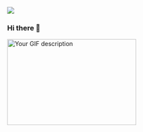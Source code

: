 ![](https://user-images.githubusercontent.com/65187002/144930161-2f783401-8d27-4fdf-a2f7-cc0ba32f1f1f.gif )
### Hi there 👋 
<img style="width: 300px; height: 200px;" src="https://user-images.githubusercontent.com/65187002/144930161-2f783401-8d27-4fdf-a2f7-cc0ba32f1f1f.gif" alt="Your GIF description">


<!--
**eduardoximenes/eduardoximenes** is a ✨ _special_ ✨ repository because its `README.md` (this file) appears on your GitHub profile.

Here are some ideas to get you started:

- 🔭 I’m currently working on ...
- 🌱 I’m currently learning ...
- 👯 I’m looking to collaborate on ...
- 🤔 I’m looking for help with ...
- 💬 Ask me about ...
- 📫 How to reach me: ...
- 😄 Pronouns: ...
- ⚡ Fun fact: ...
-->

